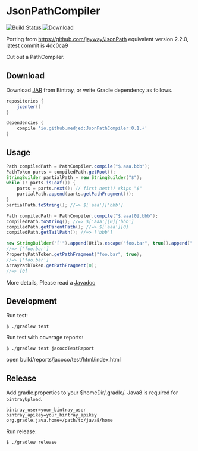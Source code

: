 # JsonPathCompiler

[![Build Status](https://travis-ci.org/medjed/JsonPathCompiler.svg?branch=master)](https://travis-ci.org/medjed/JsonPathCompiler)[ ![Download](https://api.bintray.com/packages/medjed/maven/JsonPathCompiler/images/download.svg) ](https://bintray.com/medjed/maven/JsonPathCompiler/_latestVersion)

Porting from https://github.com/jayway/JsonPath equivalent version 2.2.0, latest commit is 4dc0ca9

Cut out a PathCompiler.

## Download

Download [JAR](https://bintray.com/medjed/maven/JsonPathCompiler) from Bintray,
or write Gradle dependency as follows.

```groovy
repositories {
    jcenter()
}

dependencies {
    compile 'io.github.medjed:JsonPathCompiler:0.1.+'
}
```

## Usage

```java
Path compiledPath = PathCompiler.compile("$.aaa.bbb");
PathToken parts = compiledPath.getRoot();
StringBuilder partialPath = new StringBuilder("$");
while (! parts.isLeaf()) {
    parts = parts.next(); // first next() skips "$"
    partialPath.append(parts.getPathFragment());
}
partialPath.toString(); //=> $['aaa']['bbb']
```

```java
Path compiledPath = PathCompiler.compile("$.aaa[0].bbb");
compiledPath.toString(); //=> $['aaa'][0]['bbb']
compiledPath.getParentPath(); //=> $['aaa'][0]
compiledPath.getTailPath(); //=> ['bbb']
```

```java
new StringBuilder("['").append(Utils.escape("foo.bar", true)).append("']").toString();
//=> ['foo.bar']
PropertyPathToken.getPathFragment("foo.bar", true);
//=> ['foo.bar']
ArrayPathToken.getPathFragment(0);
//=> [0]
```

More details, Please read a [Javadoc](https://medjed.github.io/JsonPathCompiler/)

## Development

Run test:

```
$ ./gradlew test
```

Run test with coverage reports:

```
$ ./gradlew test jacocoTestReport
```

open build/reports/jacoco/test/html/index.html

## Release

Add gradle.properties to your $homeDir/.gradle/. Java8 is required for `bintrayUpload`.

```gradle.properties
bintray_user=your_bintray_user
bintray_apikey=your_bintray_apikey
org.gradle.java.home=/path/to/java8/home
```

Run release:

```
$ ./gradlew release
```
